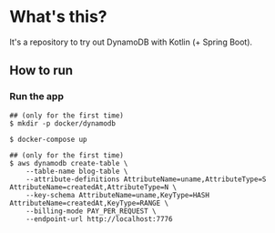 # What's this?

It's a repository to try out DynamoDB with Kotlin (+ Spring Boot).

## How to run

### Run the app

```
## (only for the first time)
$ mkdir -p docker/dynamodb

$ docker-compose up

## (only for the first time)
$ aws dynamodb create-table \
    --table-name blog-table \
    --attribute-definitions AttributeName=uname,AttributeType=S AttributeName=createdAt,AttributeType=N \
    --key-schema AttributeName=uname,KeyType=HASH AttributeName=createdAt,KeyType=RANGE \
    --billing-mode PAY_PER_REQUEST \
    --endpoint-url http://localhost:7776
```

